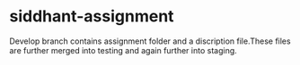 # siddhant-assignment


Develop branch contains assignment folder and a discription file.These files are further merged into testing and again further into staging.
